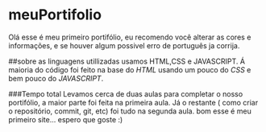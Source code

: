 # meuPortifolio
Olá esse é meu primeiro portifólio,
eu recomendo você alterar as cores e informações,
e se houver algum possivel erro de português ja corrija.


##sobre as linguagens utillizadas
usamos HTML,CSS e JAVASCRIPT.
Á maioria do código foi feito na base do _HTML_ usando um pouco do _CSS_ e bem pouco do _JAVASCRIPT_.

###Tempo total
Levamos cerca de duas aulas para completar o nosso portifólio, 
a maior parte foi feita na primeira aula.
Já o restante ( como criar o repositório, commit, git, etc) foi tudo na segunda aula.
bom esse é meu primeiro site... espero que goste :)

